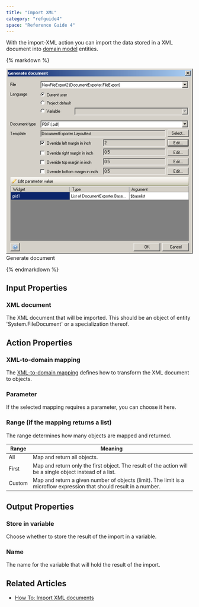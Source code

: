 ```yaml
---
title: "Import XML"
category: "refguide4"
space: "Reference Guide 4"
---
```

With the import-XML action you can import the data stored in a XML document into [domain model](domain-model) entities.

<div class="alert alert-info">{% markdown %}

![](attachments/819203/918200.png)
Generate document

{% endmarkdown %}</div>

## Input Properties

### XML document

The XML document that will be imported. This should be an object of entity 'System.FileDocument' or a specialization thereof.

## Action Properties

### XML-to-domain mapping

The [XML-to-domain mapping](xml-to-domain-mappings) defines how to transform the XML document to objects.

### Parameter

If the selected mapping requires a parameter, you can choose it here.

### Range (if the mapping returns a list)

The range determines how many objects are mapped and returned.

| Range | Meaning |
| --- | --- |
| All | Map and return all objects. |
| First | Map and return only the first object. The result of the action will be a single object instead of a list. |
| Custom | Map and return a given number of objects (limit). The limit is a microflow expression that should result in a number. |

## Output Properties

### Store in variable

Choose whether to store the result of the import in a variable.

### Name

The name for the variable that will hold the result of the import.

## Related Articles

*   [How To: Import XML documents](https://world.mendix.com/display/howto25/Import+XML+documents)